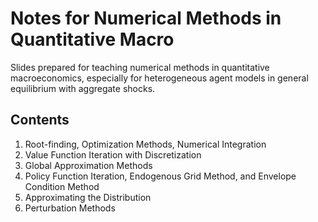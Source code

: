 # Notes for Numerical Methods in Quantitative Macro
Slides prepared for teaching numerical methods in quantitative macroeconomics, especially for heterogeneous agent models in general equilibrium with aggregate shocks.

## Contents
1. Root-finding, Optimization Methods, Numerical Integration
1. Value Function Iteration with Discretization
1. Global Approximation Methods
1. Policy Function Iteration, Endogenous Grid Method, and Envelope Condition Method
1. Approximating the Distribution
1. Perturbation Methods
